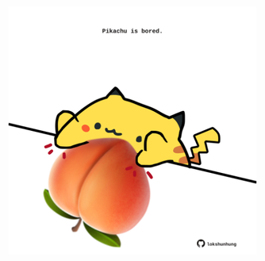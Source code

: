 <!-- built at 08/07/2021, 14:01:44 UTC -->
<p align="center">
  <img width="500" height="500" src="./ReadmeImage.svg">
</p>
